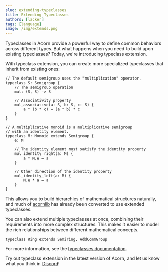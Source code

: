 ```yaml
---
slug: extending-typeclasses
title: Extending Typeclasses
authors: [lacker]
tags: [language]
image: /img/extends.png
---
```


Typeclasses in Acorn provide a powerful way to define common behaviors across different types. But what happens when you need to build upon existing typeclasses? Today, we're introducing typeclass extension.

<!-- truncate -->

With typeclass extension, you can create more specialized typeclasses that inherit from existing ones:

```acorn
// The default semigroup uses the "multiplication" operator.
typeclass S: Semigroup {
    // The semigroup operation
    mul: (S, S) -> S

    // Associativity property
    mul_associative(a: S, b: S, c: S) {
        a * (b * c) = (a * b) * c
    }
}

// A multiplicative monoid is a multiplicative semigroup
// with an identity element.
typeclass M: Monoid extends Semigroup {
    e: M

    // The identity element must satisfy the identity property
    mul_identity_right(a: M) {
        a * M.e = a
    }

    // Other direction of the identity property
    mul_identity_left(a: M) {
        M.e * a = a
    }
}
```

This allows you to build hierarchies of mathematical structures naturally, and much of [acornlib](github.com/acornprover/acornlib) has already been converted to use extended typeclasses.

You can also extend multiple typeclasses at once, combining their requirements into more complex structures. This makes it easier to model the rich relationships between different mathematical concepts.

```acorn
typeclass Ring extends Semiring, AddCommGroup
```

For more information, see the [typeclasses documentation](/docs/language/typeclasses/).

Try out typeclass extension in the latest version of Acorn, and let us know what you think in [Discord](https://discord.com/invite/RqXxaye4MC)!
